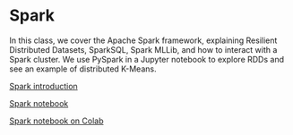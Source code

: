 # Spark

In this class, we cover the Apache Spark framework, explaining Resilient
Distributed Datasets, SparkSQL, Spark MLLib, and how to interact with a Spark
cluster. We use PySpark in a Jupyter notebook to explore RDDs and see an example
of distributed K-Means.

[Spark introduction](https://guillaumeeb.github.io/isae-supaero-aibt103-bigdata/03_Spark_Introduction.html)

[Spark notebook](https://github.com/SupaeroDataScience/DE/blob/master/notebooks/Introduction%20to%20Spark.ipynb)

[Spark notebook on Colab](https://colab.research.google.com/github/SupaeroDataScience/DE/blob/master/notebooks/Introduction%20to%20Spark.ipynb)
